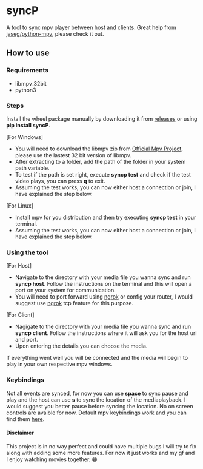 # syncP

A tool to sync mpv player between host and clients. Great help from [jaseg/python-mpv](https://github.com/jaseg/python-mpv), please check it out.

## How to use

### Requirements
- libmpv_32bit
- python3

### Steps

Install the wheel package manually by downloading it from [releases](https://github.com/lawRathod/syncP/releases/download/v0.1-alpha/syncP_lawRathod-0.0.1-py3-none-any.whl) or using **pip install syncP**.

[For Windows]
- You will need to download the libmpv zip from [Official Mpv Project](https://sourceforge.net/projects/mpv-player-windows/files/libmpv/), please use the lastest 32 bit version of libmpv.
- After extracting to a folder, add the path of the folder in your system path variable.
- To test if the path is set right, execute **syncp test** and check if the test video plays, you can press **q** to exit.
- Assuming the test works, you can now either host a connection or join, I have explained the step below.

[For Linux]
- Install mpv for you distribution and then try executing **syncp test** in your terminal.
- Assuming the test works, you can now either host a connection or join, I have explained the step below.

### Using the tool
[For Host]
- Navigate to the directory with your media file you wanna sync and run **syncp host**. Follow the instructions on the terminal and this will open a port on your system for communication.
- You will need to port forward using [ngrok](https://ngrok.com/) or config your router, I would suggest use [ngrok](https://ngrok.com/) tcp feature for this purpose.

[For Client]
- Nagigate to the directory with your media file you wanna sync and run **syncp client**. Follow the instructions where it will ask you for the host url and port.
- Upon entering the details you can choose the media.

If everything went well you will be connected and the media will begin to play in your own respective mpv windows. 

### Keybindings
Not all events are synced, for now you can use **space** to sync pause and play and the host can use **s** to sync the location of the mediaplayback. I would suggest you better pause before syncing the location. No on screen controls are avaible for now. Default mpv keybindings work and you can find them [here](https://defkey.com/mpv-media-player-shortcuts). 

#### Disclaimer
This project is in no way perfect and could have multiple bugs I will try to fix along with adding some more features. For now it just works and my gf and I enjoy watching movies together. 😁

